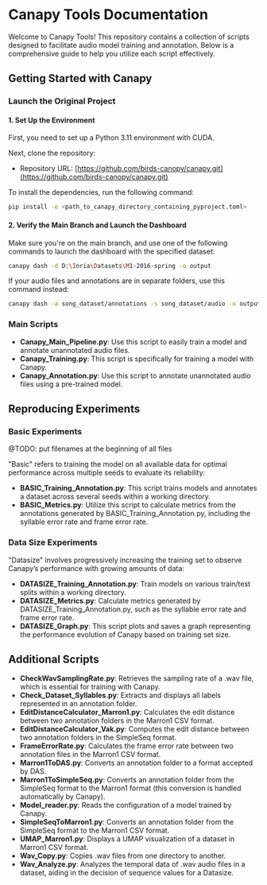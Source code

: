 # Canapy Tools Documentation

Welcome to Canapy Tools! This repository contains a collection of scripts designed to facilitate audio model training and annotation. Below is a comprehensive guide to help you utilize each script effectively.

## Getting Started with Canapy

### Launch the Original Project

#### 1. Set Up the Environment

First, you need to set up a Python 3.11 environment with CUDA.

Next, clone the repository:

- Repository URL: [https://github.com/birds-canopy/canapy.git](https://github.com/birds-canopy/canapy.git)

To install the dependencies, run the following command:

```bash
pip install -e <path_to_canapy_directory_containing_pyproject.toml>
```
#### 2. Verify the Main Branch and Launch the Dashboard

Make sure you're on the main branch, and use one of the following commands to launch the dashboard with the specified dataset:

```bash
canapy dash -d D:\Inria\Datasets\M1-2016-spring -o output
```

If your audio files and annotations are in separate folders, use this command instead:

```bash
canapy dash -a song_dataset/annotations -s song_dataset/audio -o output
```

### Main Scripts

- **Canapy_Main_Pipeline.py**: Use this script to easily train a model and annotate unannotated audio files.
- **Canapy_Training.py**: This script is specifically for training a model with Canapy.
- **Canapy_Annotation.py**: Use this script to annotate unannotated audio files using a pre-trained model.

## Reproducing Experiments

### Basic Experiments

@TODO: put filenames at the beginning of all files

"Basic" refers to training the model on all available data for optimal performance across multiple seeds to evaluate its reliability:

- **BASIC_Training_Annotation.py**: This script trains models and annotates a dataset across several seeds within a working directory.
- **BASIC_Metrics.py**: Utilize this script to calculate metrics from the annotations generated by BASIC_Training_Annotation.py, including the syllable error rate and frame error rate.

### Data Size Experiments

"Datasize" involves progressively increasing the training set to observe Canapy’s performance with growing amounts of data:

- **DATASIZE_Training_Annotation.py**: Train models on various train/test splits within a working directory.
- **DATASIZE_Metrics.py**: Calculate metrics generated by DATASIZE_Training_Annotation.py, such as the syllable error rate and frame error rate.
- **DATASIZE_Graph.py**: This script plots and saves a graph representing the performance evolution of Canapy based on training set size.

## Additional Scripts

- **CheckWavSamplingRate.py**: Retrieves the sampling rate of a .wav file, which is essential for training with Canapy.
- **Check_Dataset_Syllables.py**: Extracts and displays all labels represented in an annotation folder.
- **EditDistanceCalculator_Marron1.py**: Calculates the edit distance between two annotation folders in the Marron1 CSV format.
- **EditDistanceCalculator_Vak.py**: Computes the edit distance between two annotation folders in the SimpleSeq format.
- **FrameErrorRate.py**: Calculates the frame error rate between two annotation files in the Marron1 CSV format.
- **Marron1ToDAS.py**: Converts an annotation folder to a format accepted by DAS.
- **Marron1ToSimpleSeq.py**: Converts an annotation folder from the SimpleSeq format to the Marron1 format (this conversion is handled automatically by Canapy).
- **Model_reader.py**: Reads the configuration of a model trained by Canapy.
- **SimpleSeqToMarron1.py**: Converts an annotation folder from the SimpleSeq format to the Marron1 CSV format.
- **UMAP_Marron1.py**: Displays a UMAP visualization of a dataset in Marron1 CSV format.
- **Wav_Copy.py**: Copies .wav files from one directory to another.
- **Wav_Analyze.py**: Analyzes the temporal data of .wav audio files in a dataset, aiding in the decision of sequence values for a Datasize.
